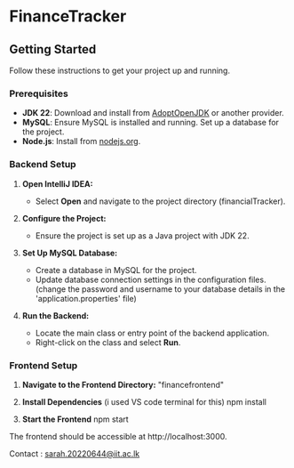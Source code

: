 # FinanceTracker

## Getting Started

Follow these instructions to get your project up and running.

### Prerequisites

- **JDK 22**: Download and install from [AdoptOpenJDK](https://adoptium.net/) or another provider.
- **MySQL**: Ensure MySQL is installed and running. Set up a database for the project.
- **Node.js**: Install from [nodejs.org](https://nodejs.org/).

### Backend Setup

1. **Open IntelliJ IDEA:**
   - Select **Open** and navigate to the project directory (financialTracker).

2. **Configure the Project:**
   - Ensure the project is set up as a Java project with JDK 22.

3. **Set Up MySQL Database:**
   - Create a database in MySQL for the project.
   - Update database connection settings in the configuration files. (change the password and username to your database details in the 'application.properties' file)

4. **Run the Backend:**
   - Locate the main class or entry point of the backend application.
   - Right-click on the class and select **Run**.

### Frontend Setup

1. **Navigate to the Frontend Directory:**
   "financefrontend"

2. **Install Dependencies** (i used VS code terminal for this)
    npm install

3. **Start the Frontend**
    npm start

The frontend should be accessible at http://localhost:3000.

Contact : sarah.20220644@iit.ac.lk

